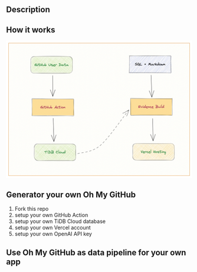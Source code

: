 
## Description

## How it works

![image](static/how_it_works.png)

## Generator your own Oh My GitHub

1. Fork this repo
2. setup your own GitHub Action
3. setup your own TiDB Cloud database
4. setup your own Vercel account
5. setup your own OpenAI API key

## Use Oh My GitHub as data pipeline for your own app


